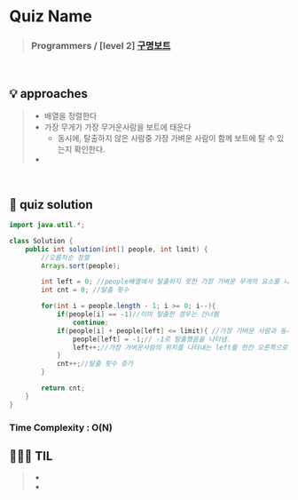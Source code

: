 # Quiz Name
> ### Programmers / [level 2] <a href = "https://school.programmers.co.kr/learn/courses/30/lessons/42885"> 구명보트 </a>

<br>

## 💡 approaches
>  - 배열을 정렬한다
>  - 가장 무게가 가장 무거운사람을 보트에 태운다
>    - 동시에, 탈출하지 않은 사람중 가장 가벼운 사람이 함께 보트에 탈 수 있는지 확인한다.
>  - 

<br>

## 🔑 quiz solution

```java
import java.util.*;

class Solution {
    public int solution(int[] people, int limit) {
        //오름차순 정렬
        Arrays.sort(people);

        int left = 0; //people배열에서 탈출하지 못한 가장 가벼운 무게의 요소를 나타내는 `인덱스`
        int cnt = 0; //탈출 횟수

        for(int i = people.length - 1; i >= 0; i--){
            if(people[i] == -1)//이미 탈출한 경우는 건너뜀
                continue;
            if(people[i] + people[left] <= limit){ //가장 가벼운 사람과 동시에 탈출에 가능한 경우
                people[left] = -1;// -1로 탈출했음을 나타냄.
                left++;//가장 가벼운사람의 위치를 나타내는 left를 한칸 오른쪽으로 옮김
            }
            cnt++;//탈출 횟수 증가
        }

        return cnt;
    }
}
```
### Time Complexity : O(N)
## 👩🏻‍🏫 TIL
>  -
>  -
